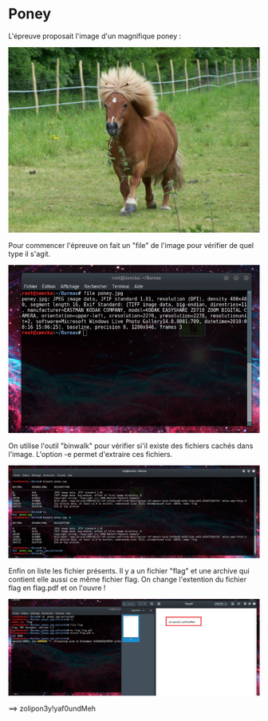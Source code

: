 # Poney

L'épreuve proposait l'image d'un magnifique poney :

![poney](poney.jpg)

Pour commencer l'épreuve on fait un "file" de l'image pour vérifier de quel type il s'agit.

![Poney1](Poney1.png)

On utilise l'outil "binwalk" pour vérifier si'il existe des fichiers cachés dans l'image. L'option -e permet d'extraire ces fichiers.

![Poney2](Poney2.png)

Enfin on liste les fichier présents. Il y a un fichier "flag" et une archive qui contient elle aussi ce même fichier flag. On change l'extention du fichier flag en flag.pdf et on l'ouvre ! 

![Poney3](Poney3.png)

==> zolipon3y!yaf0undMeh
